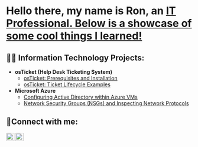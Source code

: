 <h1>Hello there, my name is Ron, an <a href="https://linkedin.com/in/ronald-perdomo-66256b88">IT Professional. Below is a showcase of some cool things I learned!</a></h1>

<h2>👨‍💻 Information Technology Projects:</h2>

- <b>osTicket (Help Desk Ticketing System)</b>
  - [osTicket: Prerequisites and Installation](https://github.com/RonPerdomo/osticket-prereqs)
  - [osTicket: Ticket Lifecycle Examples](https://github.com/RonPerdomo/ticket-lifecycle)
- <b>Microsoft Azure</b>
  - [Configuring Active Directory within Azure VMs](https://github.com/RonPerdomo/configure-ad)
  - [Network Security Groups (NSGs) and Inspecting Network Protocols](https://github.com/RonPerdomo/azure-network-protocols)

<h2>🤳Connect with me:</h2>

[<img align="left" alt="Ron | Youtube" width="22px" src="https://cdn.jsdelivr.net/npm/simple-icons@v3/icons/youtube.svg" />][youtube]
[<img align="left" alt="Ron | LinkedIn" width="22px" src="https://cdn.jsdelivr.net/npm/simple-icons@v3/icons/linkedin.svg" />][linkedin]


[Youtube]: https://www.youtube.com/@RTechIsFuture
[linkedin]: https://linkedin.com/in/ronald-perdomo-66256b88
